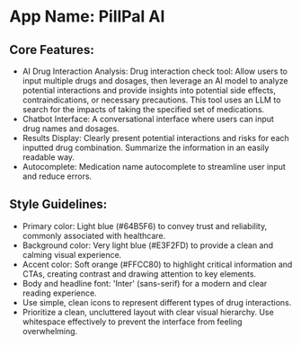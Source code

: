 # **App Name**: PillPal AI

## Core Features:

- AI Drug Interaction Analysis: Drug interaction check tool: Allow users to input multiple drugs and dosages, then leverage an AI model to analyze potential interactions and provide insights into potential side effects, contraindications, or necessary precautions. This tool uses an LLM to search for the impacts of taking the specified set of medications.
- Chatbot Interface: A conversational interface where users can input drug names and dosages.
- Results Display: Clearly present potential interactions and risks for each inputted drug combination. Summarize the information in an easily readable way.
- Autocomplete: Medication name autocomplete to streamline user input and reduce errors.

## Style Guidelines:

- Primary color: Light blue (#64B5F6) to convey trust and reliability, commonly associated with healthcare.
- Background color: Very light blue (#E3F2FD) to provide a clean and calming visual experience.
- Accent color: Soft orange (#FFCC80) to highlight critical information and CTAs, creating contrast and drawing attention to key elements.
- Body and headline font: 'Inter' (sans-serif) for a modern and clear reading experience.
- Use simple, clean icons to represent different types of drug interactions.
- Prioritize a clean, uncluttered layout with clear visual hierarchy. Use whitespace effectively to prevent the interface from feeling overwhelming.